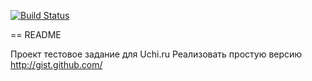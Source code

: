 [![Build Status](https://travis-ci.org/seliverstov-maxim/uchi-ru-rails.svg?branch=master)](https://travis-ci.org/seliverstov-maxim/uchi-ru-rails)

== README

Проект тестовое задание для Uchi.ru
Реализовать простую версию http://gist.github.com/
